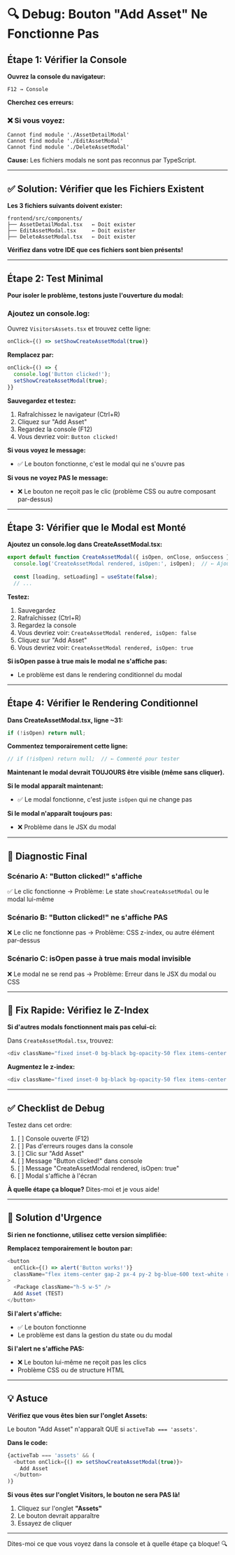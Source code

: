 # 🔍 Debug: Bouton "Add Asset" Ne Fonctionne Pas

## Étape 1: Vérifier la Console

**Ouvrez la console du navigateur:**
```
F12 → Console
```

**Cherchez ces erreurs:**

### **❌ Si vous voyez:**
```
Cannot find module './AssetDetailModal'
Cannot find module './EditAssetModal'
Cannot find module './DeleteAssetModal'
```

**Cause:** Les fichiers modals ne sont pas reconnus par TypeScript.

---

## ✅ Solution: Vérifier que les Fichiers Existent

**Les 3 fichiers suivants doivent exister:**

```
frontend/src/components/
├── AssetDetailModal.tsx   ← Doit exister
├── EditAssetModal.tsx     ← Doit exister
├── DeleteAssetModal.tsx   ← Doit exister
```

**Vérifiez dans votre IDE que ces fichiers sont bien présents!**

---

## Étape 2: Test Minimal

**Pour isoler le problème, testons juste l'ouverture du modal:**

### **Ajoutez un console.log:**

Ouvrez `VisitorsAssets.tsx` et trouvez cette ligne:
```typescript
onClick={() => setShowCreateAssetModal(true)}
```

**Remplacez par:**
```typescript
onClick={() => {
  console.log('Button clicked!');
  setShowCreateAssetModal(true);
}}
```

**Sauvegardez et testez:**
1. Rafraîchissez le navigateur (Ctrl+R)
2. Cliquez sur "Add Asset"
3. Regardez la console (F12)
4. Vous devriez voir: `Button clicked!`

**Si vous voyez le message:**
- ✅ Le bouton fonctionne, c'est le modal qui ne s'ouvre pas

**Si vous ne voyez PAS le message:**
- ❌ Le bouton ne reçoit pas le clic (problème CSS ou autre composant par-dessus)

---

## Étape 3: Vérifier que le Modal est Monté

**Ajoutez un console.log dans CreateAssetModal.tsx:**

```typescript
export default function CreateAssetModal({ isOpen, onClose, onSuccess }: CreateAssetModalProps) {
  console.log('CreateAssetModal rendered, isOpen:', isOpen);  // ← Ajoutez ici
  
  const [loading, setLoading] = useState(false);
  // ...
```

**Testez:**
1. Sauvegardez
2. Rafraîchissez (Ctrl+R)
3. Regardez la console
4. Vous devriez voir: `CreateAssetModal rendered, isOpen: false`
5. Cliquez sur "Add Asset"
6. Vous devriez voir: `CreateAssetModal rendered, isOpen: true`

**Si isOpen passe à true mais le modal ne s'affiche pas:**
- Le problème est dans le rendering conditionnel du modal

---

## Étape 4: Vérifier le Rendering Conditionnel

**Dans CreateAssetModal.tsx, ligne ~31:**

```typescript
if (!isOpen) return null;
```

**Commentez temporairement cette ligne:**
```typescript
// if (!isOpen) return null;  // ← Commenté pour tester
```

**Maintenant le modal devrait TOUJOURS être visible (même sans cliquer).**

**Si le modal apparaît maintenant:**
- ✅ Le modal fonctionne, c'est juste `isOpen` qui ne change pas

**Si le modal n'apparaît toujours pas:**
- ❌ Problème dans le JSX du modal

---

## 🎯 Diagnostic Final

### **Scénario A: "Button clicked!" s'affiche**
✅ Le clic fonctionne
→ Problème: Le state `showCreateAssetModal` ou le modal lui-même

### **Scénario B: "Button clicked!" ne s'affiche PAS**
❌ Le clic ne fonctionne pas
→ Problème: CSS z-index, ou autre élément par-dessus

### **Scénario C: isOpen passe à true mais modal invisible**
❌ Le modal ne se rend pas
→ Problème: Erreur dans le JSX du modal ou CSS

---

## 🔧 Fix Rapide: Vérifiez le Z-Index

**Si d'autres modals fonctionnent mais pas celui-ci:**

Dans `CreateAssetModal.tsx`, trouvez:
```typescript
<div className="fixed inset-0 bg-black bg-opacity-50 flex items-center justify-center z-50 p-4">
```

**Augmentez le z-index:**
```typescript
<div className="fixed inset-0 bg-black bg-opacity-50 flex items-center justify-center z-[9999] p-4">
```

---

## ✅ Checklist de Debug

Testez dans cet ordre:

1. [ ] Console ouverte (F12)
2. [ ] Pas d'erreurs rouges dans la console
3. [ ] Clic sur "Add Asset" 
4. [ ] Message "Button clicked!" dans console
5. [ ] Message "CreateAssetModal rendered, isOpen: true"
6. [ ] Modal s'affiche à l'écran

**À quelle étape ça bloque?** Dites-moi et je vous aide!

---

## 🚨 Solution d'Urgence

**Si rien ne fonctionne, utilisez cette version simplifiée:**

**Remplacez temporairement le bouton par:**
```typescript
<button
  onClick={() => alert('Button works!')}
  className="flex items-center gap-2 px-4 py-2 bg-blue-600 text-white rounded-lg hover:bg-blue-700 transition-colors"
>
  <Package className="h-5 w-5" />
  Add Asset (TEST)
</button>
```

**Si l'alert s'affiche:**
- ✅ Le bouton fonctionne
- Le problème est dans la gestion du state ou du modal

**Si l'alert ne s'affiche PAS:**
- ❌ Le bouton lui-même ne reçoit pas les clics
- Problème CSS ou de structure HTML

---

## 💡 Astuce

**Vérifiez que vous êtes bien sur l'onglet Assets:**

Le bouton "Add Asset" n'apparaît QUE si `activeTab === 'assets'`.

**Dans le code:**
```typescript
{activeTab === 'assets' && (
  <button onClick={() => setShowCreateAssetModal(true)}>
    Add Asset
  </button>
)}
```

**Si vous êtes sur l'onglet Visitors, le bouton ne sera PAS là!**

1. Cliquez sur l'onglet **"Assets"**
2. Le bouton devrait apparaître
3. Essayez de cliquer

---

Dites-moi ce que vous voyez dans la console et à quelle étape ça bloque! 🔍
